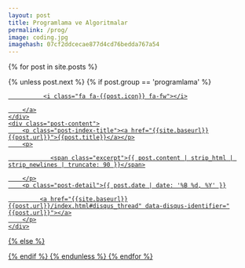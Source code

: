 ```yaml
---
layout: post
title: Programlama ve Algoritmalar
permalink: /prog/
image: coding.jpg
imagehash: 07cf2ddcecae877d4cd76bedda767a54
---
```



{% for post in site.posts %}

  {% unless post.next %}
  {% if post.group == 'programlama' %}
  <div class="list">
  <div class="post-index">
    <div class="post-image">
        <a href="{{post.url}}">

              <i class="fa fa-{{post.icon}} fa-fw"></i>

        </a>
    </div>
    <div class="post-content">
        <p class="post-index-title"><a href="{{site.baseurl}}{{post.url}}">{{post.title}}</a></p>
        <p>

                <span class="excerpt">{{ post.content | strip_html | strip_newlines | truncate: 90 }}</span>

        </p>
        <p class="post-detail">{{ post.date | date: '%B %d, %Y' }}

             <a href="{{site.baseurl}}{{post.url}}/index.html#disqus_thread" data-disqus-identifier="{{post.url}}"></a>
        </p>
    </div>
  </div>
  </div>
  {% else %}

  {% endif %}
  {% endunless %}
{% endfor %}
